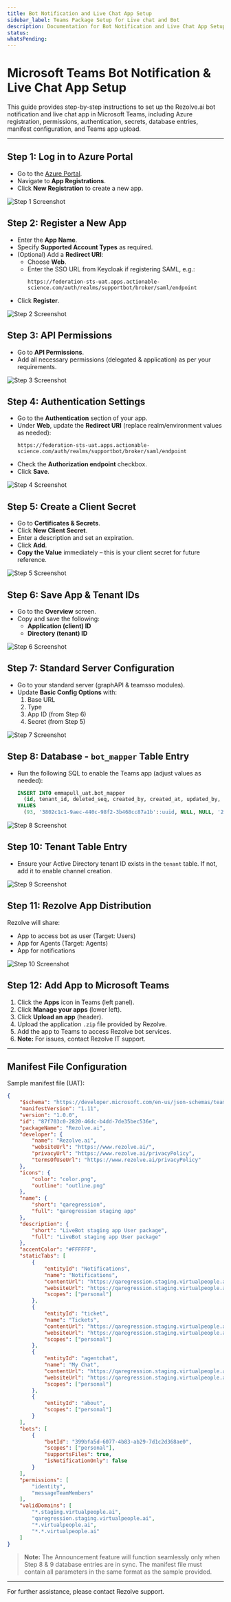 ```yaml
---
title: Bot Notification and Live Chat App Setup
sidebar_label: Teams Package Setup for Live chat and Bot
description: Documentation for Bot Notification and Live Chat App Setup
status: 
whatsPending: 
---
```


# Microsoft Teams Bot Notification & Live Chat App Setup

This guide provides step-by-step instructions to set up the Rezolve.ai bot notification and live chat app in Microsoft Teams, including Azure registration, permissions, authentication, secrets, database entries, manifest configuration, and Teams app upload.

---

## Step 1: Log in to Azure Portal
- Go to the [Azure Portal](https://portal.azure.com/).
- Navigate to **App Registrations**.
- Click **New Registration** to create a new app.

![Step 1 Screenshot](/img/Announcements/package1.jpg)

## Step 2: Register a New App
- Enter the **App Name**.
- Specify **Supported Account Types** as required.
- (Optional) Add a **Redirect URI**:
  - Choose **Web**.
  - Enter the SSO URL from Keycloak if registering SAML, e.g.:
    ```
    https://federation-sts-uat.apps.actionable-science.com/auth/realms/supportbot/broker/saml/endpoint
    ```
- Click **Register**.

![Step 2 Screenshot](/img/Announcements/package2.jpg)

## Step 3: API Permissions
- Go to **API Permissions**.
- Add all necessary permissions (delegated & application) as per your requirements.

![Step 3 Screenshot](/img/Announcements/package3.jpg)

## Step 4: Authentication Settings
- Go to the **Authentication** section of your app.
- Under **Web**, update the **Redirect URI** (replace realm/environment values as needed):
  ```
  https://federation-sts-uat.apps.actionable-science.com/auth/realms/supportbot/broker/saml/endpoint
  ```
- Check the **Authorization endpoint** checkbox.
- Click **Save**.

![Step 4 Screenshot](/img/Announcements/package4.jpg)

## Step 5: Create a Client Secret
- Go to **Certificates & Secrets**.
- Click **New Client Secret**.
- Enter a description and set an expiration.
- Click **Add**.
- **Copy the Value** immediately – this is your client secret for future reference.

![Step 5 Screenshot](/img/Announcements/package5.jpg)

## Step 6: Save App & Tenant IDs
- Go to the **Overview** screen.
- Copy and save the following:
  - **Application (client) ID**
  - **Directory (tenant) ID**

![Step 6 Screenshot](/img/Announcements/package6.jpg)

## Step 7: Standard Server Configuration
- Go to your standard server (graphAPI & teamsso modules).
- Update **Basic Config Options** with:
  1. Base URL
  2. Type
  3. App ID (from Step 6)
  4. Secret (from Step 5)

![Step 7 Screenshot](/img/Announcements/package7.jpg)

## Step 8: Database - `bot_mapper` Table Entry
- Run the following SQL to enable the Teams app (adjust values as needed):
  ```sql
  INSERT INTO emmapull_uat.bot_mapper
    (id, tenant_id, deleted_seq, created_by, created_at, updated_by, updated_at, status, bot_id, bot_app_id, aad_tenant_id, app_name)
  VALUES
    (93, '3802c1c1-9aec-440c-98f2-3b468cc87a1b'::uuid, NULL, NULL, '2020-08-05 17:58:40.193', NULL, '2020-08-05 17:58:40.168', 'Published', 'default', '33efe0de-5d52-4b41-8017-edcdffc84800', '3304b368-9baa-47ee-9b9e-0be7ecab9a53', '["notification", "agentchat", "tickets"]'::jsonb);
  ```

![Step 8 Screenshot](/img/Announcements/package9.png)

## Step 10: Tenant Table Entry
- Ensure your Active Directory tenant ID exists in the `tenant` table. If not, add it to enable channel creation.

![Step 9 Screenshot](/img/Announcements/package10.png)

## Step 11: Rezolve App Distribution
Rezolve will share:
- App to access bot as user (Target: Users)
- App for Agents (Target: Agents)
- App for notifications

![Step 10 Screenshot](/img/Announcements/package11.png)

## Step 12: Add App to Microsoft Teams
1. Click the **Apps** icon in Teams (left panel).
2. Click **Manage your apps** (lower left).
3. Click **Upload an app** (header).
4. Upload the application `.zip` file provided by Rezolve.
5. Add the app to Teams to access Rezolve bot services.
6. **Note:** For issues, contact Rezolve IT support.

---

## Manifest File Configuration
Sample manifest file (UAT):
```json
{
    "$schema": "https://developer.microsoft.com/en-us/json-schemas/teams/v1.11/MicrosoftTeams.schema.json",
    "manifestVersion": "1.11",
    "version": "1.0.0",
    "id": "87f703c0-2820-46dc-b4dd-7de35bec536e",
    "packageName": "Rezolve.ai",
    "developer": {
        "name": "Rezolve.ai",
        "websiteUrl": "https://www.rezolve.ai/",
        "privacyUrl": "https://www.rezolve.ai/privacyPolicy",
        "termsOfUseUrl": "https://www.rezolve.ai/privacyPolicy"
    },
    "icons": {
        "color": "color.png",
        "outline": "outline.png"
    },
    "name": {
        "short": "qaregression",
        "full": "qaregression staging app"
    },
    "description": {
        "short": "LiveBot staging app User package",
        "full": "LiveBot staging app User package"
    },
    "accentColor": "#FFFFFF",
    "staticTabs": [
        {
            "entityId": "Notifications",
            "name": "Notifications",
            "contentUrl": "https://qaregression.staging.virtualpeople.ai/virtualagent/morsellogin?loginHint={loginHint}&tenantId={tid}&userObjectId={userObjectId}&groupId={groupId}&theme={theme}&appName=notification&tenant_name=qaregression",
            "websiteUrl": "https://qaregression.staging.virtualpeople.ai/",
            "scopes": ["personal"]
        },
        {
            "entityId": "ticket",
            "name": "Tickets",
            "contentUrl": "https://qaregression.staging.virtualpeople.ai/virtualagent/morsellogin?loginHint={loginHint}&tenantId={tid}&userObjectId={userObjectId}&groupId={groupId}&theme={theme}&appName=ticket",
            "websiteUrl": "https://qaregression.staging.virtualpeople.ai/",
            "scopes": ["personal"]
        },
        {
            "entityId": "agentchat",
            "name": "My Chat",
            "contentUrl": "https://qaregression.staging.virtualpeople.ai/virtualagent/morsellogin?loginHint={loginHint}&tenantId={tid}&userObjectId={userObjectId}&groupId={groupId}&theme={theme}&appName=agentchat",
            "websiteUrl": "https://qaregression.staging.virtualpeople.ai/",
            "scopes": ["personal"]
        },
        {
            "entityId": "about",
            "scopes": ["personal"]
        }
    ],
    "bots": [
        {
            "botId": "399bfa5d-6077-4b83-ab29-7d1c2d368ae0",
            "scopes": ["personal"],
            "supportsFiles": true,
            "isNotificationOnly": false
        }
    ],
    "permissions": [
        "identity",
        "messageTeamMembers"
    ],
    "validDomains": [
        "*.staging.virtualpeople.ai",
        "qaregression.staging.virtualpeople.ai",
        "*.virtualpeople.ai",
        "*.*.virtualpeople.ai"
    ]
}
```

> **Note:** The Announcement feature will function seamlessly only when Step 8 & 9 database entries are in sync. The manifest file must contain all parameters in the same format as the sample provided.

---

For further assistance, please contact Rezolve support.
